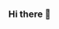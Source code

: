 ### Hi there 👋

<!--
**ivansendin/ivansendin** is a ✨ _special_ ✨ repository because its `README.md` (this file) appears on your GitHub profile.

Here are some ideas to get you started:

- 🔭 I’m currently working on cryptocurrency, blockchain and smart contracts
- 🌱 I’m currently learning OP_RETURN 
- 👯 I’m looking to collaborate on ...
- 🤔 I’m looking for help with ...
- 💬 Ask me about ...
- 📫 How to reach me: ivansendin@yahoo.com
- 😄 Pronouns: ...
- ⚡ Fun fact: ...
-->
